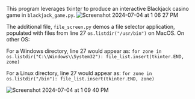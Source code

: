 This program leverages tkinter to produce an interactive Blackjack casino game in `blackjack_game.py`. 
![Screenshot 2024-07-04 at 1 06 27 PM](https://github.com/BDRunnels/Py_Blackjack_tkinter/assets/123217905/b53cfbfb-3d69-4dd1-a532-4e023123bdf6)

The additional file, `file_screen.py` demos a file selector application, populated with files from line 27 `os.listdir("/usr/bin")` on MacOS.
On other OS:

  For a Windows directory, line 27 would appear as:
  `for zone in os.listdir("C:\\Windows\\System32"):
      file_list.insert(tkinter.END, zone)`
      
  For a Linux directory, line 27 would appear as:
  `for zone in os.listdir("/bin"):
      file_list.insert(tkinter.END, zone)`

![Screenshot 2024-07-04 at 1 09 40 PM](https://github.com/BDRunnels/Py_Blackjack_tkinter/assets/123217905/b2002f1a-2775-4858-955e-fe1fa7fd7f5c)
